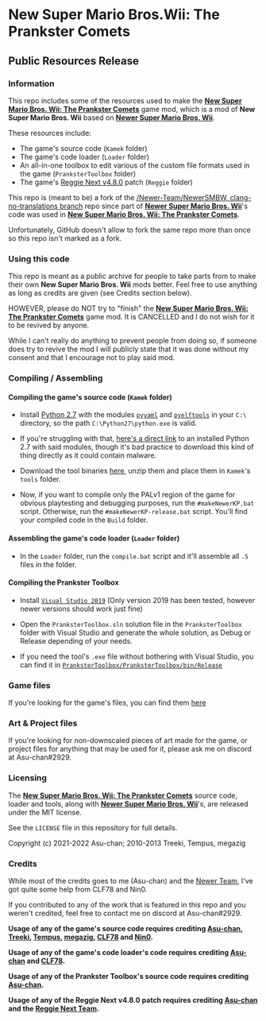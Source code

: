 # New Super Mario Bros.Wii: The Prankster Comets
## Public Resources Release

### Information 

This repo includes some of the resources used to make the [**New Super Mario Bros. Wii: The Prankster Comets**](https://youtu.be/5QI8ACl1E9c) game mod, which is a mod of **New Super Mario Bros. Wii** based on [**Newer Super Mario Bros. Wii**](https://newerteam.com/wii/).

These resources include:
- The game's source code (`Kamek` folder)
- The game's code loader (`Loader` folder)
- An all-in-one toolbox to edit various of the custom file formats used in the game (`PranksterToolbox` folder)
- The game's [Reggie Next v4.8.0](https://github.com/CLF78/Reggie-Next/tree/v4.8.0) patch (`Reggie` folder)

This repo is (meant to be) a fork of the [/Newer-Team/NewerSMBW, clang-no-translations branch](https://github.com/Newer-Team/NewerSMBW/tree/clang-no-translations) repo since part of [**Newer Super Mario Bros. Wii**](https://newerteam.com/wii/)'s code was used in [**New Super Mario Bros. Wii: The Prankster Comets**](https://youtu.be/5QI8ACl1E9c).

Unfortunately, GitHub doesn't allow to fork the same repo more than once so this repo isn't marked as a fork.

### Using this code

This repo is meant as a public archive for people to take parts from to make their own **New Super Mario Bros. Wii** mods better. Feel free to use anything as long as credits are given (see Credits section below).

HOWEVER, please do NOT try to "finish" the [**New Super Mario Bros. Wii: The Prankster Comets**](https://youtu.be/5QI8ACl1E9c) game mod. It is CANCELLED and I do not wish for it to be revived by anyone.

While I can't really do anything to prevent people from doing so, if someone does try to revive the mod I will publicly state that it was done without my consent and that I encourage not to play said mod.

### Compiling / Assembling

#### Compiling the game's source code (`Kamek` folder)

* Install [Python 2.7](https://www.python.org/download/releases/2.7/) with the modules [`pyyaml`](https://github.com/yaml/pyyaml/tree/5.4.1.1) and [`pyelftools`](https://github.com/eliben/pyelftools) in your `C:\` directory, so the path `C:\Python27\python.exe` is valid.

* If you're struggling with that, [here's a direct link](https://drive.google.com/file/d/19SXhD7GiSNXLqYpC8_DKudwZ5et_RM6b/view?usp=sharing) to an installed Python 2.7 with said modules, though it's bad practice to download this kind of thing directly as it could contain malware.

* Download the tool binaries [here](https://drive.google.com/file/d/1v1Qg7yv8ss3fTHtvBvGh8plukPmq_ptB/view?usp=sharing), unzip them and place them in `Kamek`'s `tools` folder.

* Now, if you want to compile only the PALv1 region of the game for obvious playtesting and debugging purposes, run the `#makeNewerKP.bat` script. Otherwise, run the `#makeNewerKP-release.bat` script. You'll find your compiled code in the `Build` folder.

#### Assembling the game's code loader (`Loader` folder)

* In the `Loader` folder, run the `compile.bat` script and it'll assemble all `.S` files in the folder.

#### Compiling the Prankster Toolbox

* Install [`Visual Studio 2019`](https://visualstudio.microsoft.com/older-downloads/) (Only version 2019 has been tested, however newer versions should work just fine)

* Open the `PranksterToolbox.sln` solution file in the `PranksterToolbox` folder with Visual Studio and generate the whole solution, as Debug or Release depending of your needs.

* If you need the tool's `.exe` file without bothering with Visual Studio, you can find it in [`PranksterToolbox/PranksterToolbox/bin/Release`](https://github.com/Asu-chan/NSMBWThePranksterComets/tree/clang-no-translations/PranksterToolbox/PranksterToolbox/bin/Release)

### Game files

If you're looking for the game's files, you can find them [here](https://drive.google.com/file/d/11UPNLxT45MTsbRYdXjAEgHRMXuQ9SKNd/view?usp=sharing)

### Art & Project files

If you're looking for non-downscaled pieces of art made for the game, or project files for anything that may be used for it, please ask me on discord at Asu-chan#2929.

### Licensing

The [**New Super Mario Bros. Wii: The Prankster Comets**](https://youtu.be/5QI8ACl1E9c) source code, loader and tools, along with [**Newer Super Mario Bros. Wii**](https://newerteam.com/wii/)'s, are released under the MIT license.

See the `LICENSE` file in this repository for full details.

Copyright (c) 2021-2022 Asu-chan; 2010-2013 Treeki, Tempus, megazig

### Credits

While most of the credits goes to me (Asu-chan) and the [Newer Team](https://newerteam.com/), I've got quite some help from CLF78 and Nin0.

If you contributed to any of the work that is featured in this repo and you weren't credited, feel free to contact me on discord at Asu-chan#2929.


**Usage of any of the game's source code requires crediting [Asu-chan](https://github.com/Asu-chan), [Treeki](https://github.com/Treeki), [Tempus](https://github.com/Tempus), [megazig](https://github.com/Megazig), [CLF78](https://github.com/CLF78) and [Nin0](https://github.com/N-I-N-0).**

**Usage of any of the game's code loader's code requires crediting [Asu-chan](https://github.com/Asu-chan) and [CLF78](https://github.com/CLF78).**

**Usage of any of the Prankster Toolbox's source code requires crediting [Asu-chan](https://github.com/Asu-chan).**

**Usage of any of the Reggie Next v4.8.0 patch requires crediting [Asu-chan](https://github.com/Asu-chan) and the [Reggie Next Team](https://github.com/CLF78/Reggie-Next/tree/v4.8.0#reggie-team).**
